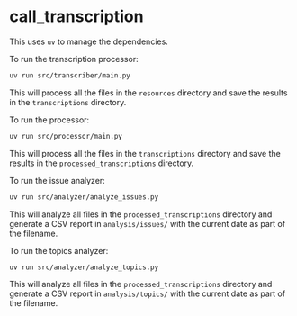 # call_transcription

This uses `uv` to manage the dependencies.

To run the transcription processor:

```bash
uv run src/transcriber/main.py
```

This will process all the files in the `resources` directory and save the results in the `transcriptions` directory.

To run the processor:

```bash
uv run src/processor/main.py
```

This will process all the files in the `transcriptions` directory and save the results in the `processed_transcriptions` directory.

To run the issue analyzer:

```bash
uv run src/analyzer/analyze_issues.py
```

This will analyze all files in the `processed_transcriptions` directory and generate a CSV report in `analysis/issues/` with the current date as part of the filename.

To run the topics analyzer:

```bash
uv run src/analyzer/analyze_topics.py
```

This will analyze all files in the `processed_transcriptions` directory and generate a CSV report in `analysis/topics/` with the current date as part of the filename.

